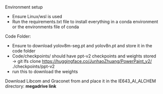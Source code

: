 Environment setup
- Ensure Linux/wsl is used
- Run the requirements.txt file to install everything in a conda environment or the environments file of conda

Code Folder:
- Ensure to download yolov8m-seg.pt and yolov8n.pt and store it in the code folder
- Code/checkpoints/ should have ppt-v2 checkpoints and weights stored ->
  git lfs clone https://huggingface.co/JunhaoZhuang/PowerPaint_v2/ ./checkpoints/ppt-v2
- run this to download the weights

Download Libcom and Graconet from and place it in the IE643_AI_ALCHEM directory: **megadrive link**

